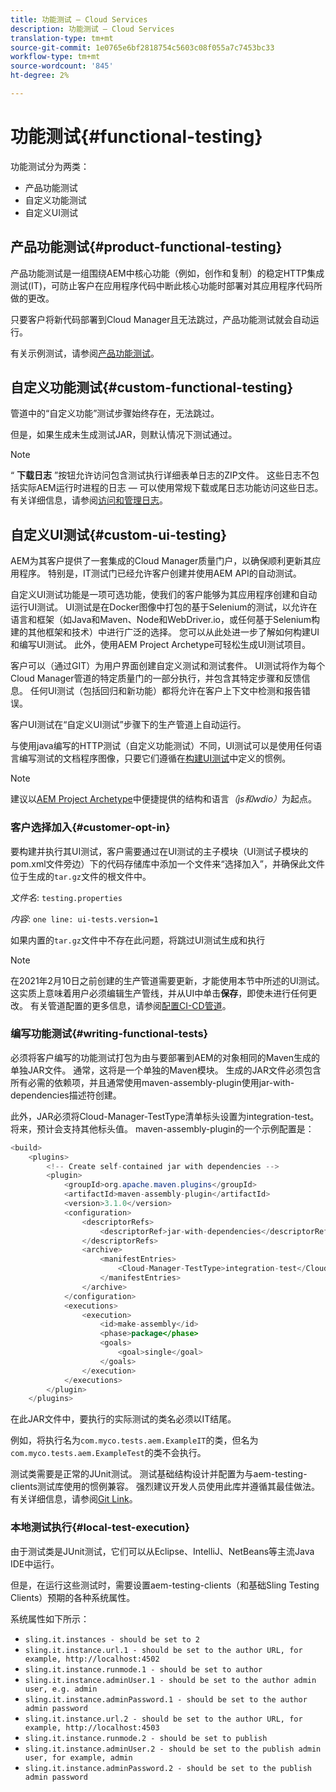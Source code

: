 ```yaml
---
title: 功能测试 — Cloud Services
description: 功能测试 — Cloud Services
translation-type: tm+mt
source-git-commit: 1e0765e6bf2818754c5603c08f055a7c7453bc33
workflow-type: tm+mt
source-wordcount: '845'
ht-degree: 2%

---
```



# 功能测试{#functional-testing}

功能测试分为两类：

* 产品功能测试
* 自定义功能测试
* 自定义UI测试

## 产品功能测试{#product-functional-testing}

产品功能测试是一组围绕AEM中核心功能（例如，创作和复制）的稳定HTTP集成测试(IT)，可防止客户在应用程序代码中断此核心功能时部署对其应用程序代码所做的更改。

只要客户将新代码部署到Cloud Manager且无法跳过，产品功能测试就会自动运行。

有关示例测试，请参阅[产品功能测试](https://github.com/adobe/aem-test-samples/tree/aem-cloud/smoke)。

## 自定义功能测试{#custom-functional-testing}

管道中的“自定义功能”测试步骤始终存在，无法跳过。

但是，如果生成未生成测试JAR，则默认情况下测试通过。

>[!NOTE]
>“ **下载日志** ”按钮允许访问包含测试执行详细表单日志的ZIP文件。 这些日志不包括实际AEM运行时进程的日志 — 可以使用常规下载或尾日志功能访问这些日志。 有关详细信息，请参阅[访问和管理日志](/help/implementing/cloud-manager/manage-logs.md)。

## 自定义UI测试{#custom-ui-testing}

AEM为其客户提供了一套集成的Cloud Manager质量门户，以确保顺利更新其应用程序。 特别是，IT测试门已经允许客户创建并使用AEM API的自动测试。

自定义UI测试功能是一项可选功能，使我们的客户能够为其应用程序创建和自动运行UI测试。 UI测试是在Docker图像中打包的基于Selenium的测试，以允许在语言和框架（如Java和Maven、Node和WebDriver.io，或任何基于Selenium构建的其他框架和技术）中进行广泛的选择。 您可以从此处进一步了解如何构建UI和编写UI测试。 此外，使用AEM Project Archetype可轻松生成UI测试项目。

客户可以（通过GIT）为用户界面创建自定义测试和测试套件。 UI测试将作为每个Cloud Manager管道的特定质量门的一部分执行，并包含其特定步骤和反馈信息。 任何UI测试（包括回归和新功能）都将允许在客户上下文中检测和报告错误。

客户UI测试在“自定义UI测试”步骤下的生产管道上自动运行。

与使用java编写的HTTP测试（自定义功能测试）不同，UI测试可以是使用任何语言编写测试的文档程序图像，只要它们遵循在[构建UI测试](https://experienceleague.adobe.com/docs/experience-manager-cloud-service/implementing/using-cloud-manager/test-results/ui-testing.html?lang=en#building-ui-tests)中定义的惯例。

>[!NOTE]
>建议以[AEM Project Archetype](https://github.com/adobe/aem-project-archetype/tree/master/src/main/archetype/ui.tests)中便捷提供的结构和语言&#x200B;*（js和wdio）*&#x200B;为起点。

### 客户选择加入{#customer-opt-in}

要构建并执行其UI测试，客户需要通过在UI测试的主子模块（UI测试子模块的pom.xml文件旁边）下的代码存储库中添加一个文件来“选择加入”，并确保此文件位于生成的`tar.gz`文件的根文件中。

*文件名*:  `testing.properties`

*内容*:  `one line: ui-tests.version=1`

如果内置的`tar.gz`文件中不存在此问题，将跳过UI测试生成和执行

>[!NOTE]
>在2021年2月10日之前创建的生产管道需要更新，才能使用本节中所述的UI测试。 这实质上意味着用户必须编辑生产管线，并从UI中单击&#x200B;**保存**，即使未进行任何更改。
>有关管道配置的更多信息，请参阅[配置CI-CD管道](https://experienceleague.adobe.com/docs/experience-manager-cloud-service/implementing/using-cloud-manager/configure-pipeline.html?lang=en#using-cloud-manager)。

### 编写功能测试{#writing-functional-tests}

必须将客户编写的功能测试打包为由与要部署到AEM的对象相同的Maven生成的单独JAR文件。 通常，这将是一个单独的Maven模块。 生成的JAR文件必须包含所有必需的依赖项，并且通常使用maven-assembly-plugin使用jar-with-dependencies描述符创建。

此外，JAR必须将Cloud-Manager-TestType清单标头设置为integration-test。 将来，预计会支持其他标头值。 maven-assembly-plugin的一个示例配置是：

```java
<build>
    <plugins>
        <!-- Create self-contained jar with dependencies -->
        <plugin>
            <groupId>org.apache.maven.plugins</groupId>
            <artifactId>maven-assembly-plugin</artifactId>
            <version>3.1.0</version>
            <configuration>
                <descriptorRefs>
                    <descriptorRef>jar-with-dependencies</descriptorRef>
                </descriptorRefs>
                <archive>
                    <manifestEntries>
                        <Cloud-Manager-TestType>integration-test</Cloud-Manager-TestType>
                    </manifestEntries>
                </archive>
            </configuration>
            <executions>
                <execution>
                    <id>make-assembly</id>
                    <phase>package</phase>
                    <goals>
                        <goal>single</goal>
                    </goals>
                </execution>
            </executions>
        </plugin>
    </plugins>
```

在此JAR文件中，要执行的实际测试的类名必须以IT结尾。

例如，将执行名为`com.myco.tests.aem.ExampleIT`的类，但名为`com.myco.tests.aem.ExampleTest`的类不会执行。

测试类需要是正常的JUnit测试。 测试基础结构设计并配置为与aem-testing-clients测试库使用的惯例兼容。 强烈建议开发人员使用此库并遵循其最佳做法。 有关详细信息，请参阅[Git Link](https://github.com/adobe/aem-testing-clients)。

### 本地测试执行{#local-test-execution}

由于测试类是JUnit测试，它们可以从Eclipse、IntelliJ、NetBeans等主流Java IDE中运行。

但是，在运行这些测试时，需要设置aem-testing-clients（和基础Sling Testing Clients）预期的各种系统属性。

系统属性如下所示：

* `sling.it.instances - should be set to 2`
* `sling.it.instance.url.1 - should be set to the author URL, for example, http://localhost:4502`
* `sling.it.instance.runmode.1 - should be set to author`
* `sling.it.instance.adminUser.1 - should be set to the author admin user, e.g. admin`
* `sling.it.instance.adminPassword.1 - should be set to the author admin password`
* `sling.it.instance.url.2 - should be set to the author URL, for example, http://localhost:4503`
* `sling.it.instance.runmode.2 - should be set to publish`
* `sling.it.instance.adminUser.2 - should be set to the publish admin user, for example, admin`
* `sling.it.instance.adminPassword.2 - should be set to the publish admin password`

